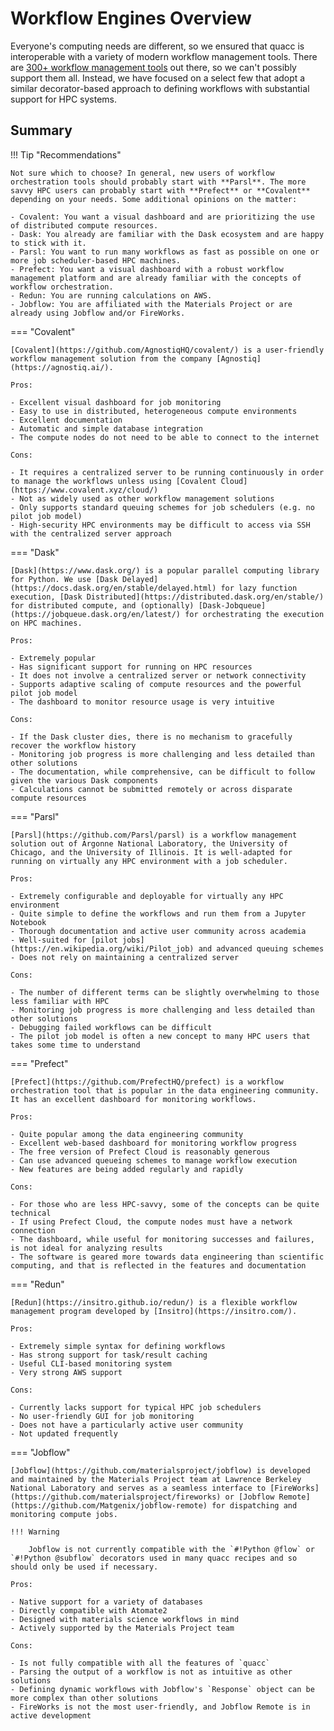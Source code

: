 # Workflow Engines Overview

Everyone's computing needs are different, so we ensured that quacc is interoperable with a variety of modern workflow management tools. There are [300+ workflow management tools](https://workflows.community/systems) out there, so we can't possibly support them all. Instead, we have focused on a select few that adopt a similar decorator-based approach to defining workflows with substantial support for HPC systems.

## Summary

!!! Tip "Recommendations"

    Not sure which to choose? In general, new users of workflow orchestration tools should probably start with **Parsl**. The more savvy HPC users can probably start with **Prefect** or **Covalent** depending on your needs. Some additional opinions on the matter:

    - Covalent: You want a visual dashboard and are prioritizing the use of distributed compute resources.
    - Dask: You already are familiar with the Dask ecosystem and are happy to stick with it.
    - Parsl: You want to run many workflows as fast as possible on one or more job scheduler-based HPC machines.
    - Prefect: You want a visual dashboard with a robust workflow management platform and are already familiar with the concepts of workflow orchestration.
    - Redun: You are running calculations on AWS.
    - Jobflow: You are affiliated with the Materials Project or are already using Jobflow and/or FireWorks.

=== "Covalent"

    [Covalent](https://github.com/AgnostiqHQ/covalent/) is a user-friendly workflow management solution from the company [Agnostiq](https://agnostiq.ai/).

    Pros:

    - Excellent visual dashboard for job monitoring
    - Easy to use in distributed, heterogeneous compute environments
    - Excellent documentation
    - Automatic and simple database integration
    - The compute nodes do not need to be able to connect to the internet

    Cons:

    - It requires a centralized server to be running continuously in order to manage the workflows unless using [Covalent Cloud](https://www.covalent.xyz/cloud/)
    - Not as widely used as other workflow management solutions
    - Only supports standard queuing schemes for job schedulers (e.g. no pilot job model)
    - High-security HPC environments may be difficult to access via SSH with the centralized server approach

=== "Dask"

    [Dask](https://www.dask.org/) is a popular parallel computing library for Python. We use [Dask Delayed](https://docs.dask.org/en/stable/delayed.html) for lazy function execution, [Dask Distributed](https://distributed.dask.org/en/stable/) for distributed compute, and (optionally) [Dask-Jobqueue](https://jobqueue.dask.org/en/latest/) for orchestrating the execution on HPC machines.

    Pros:

    - Extremely popular
    - Has significant support for running on HPC resources
    - It does not involve a centralized server or network connectivity
    - Supports adaptive scaling of compute resources and the powerful pilot job model
    - The dashboard to monitor resource usage is very intuitive

    Cons:

    - If the Dask cluster dies, there is no mechanism to gracefully recover the workflow history
    - Monitoring job progress is more challenging and less detailed than other solutions
    - The documentation, while comprehensive, can be difficult to follow given the various Dask components
    - Calculations cannot be submitted remotely or across disparate compute resources

=== "Parsl"

    [Parsl](https://github.com/Parsl/parsl) is a workflow management solution out of Argonne National Laboratory, the University of Chicago, and the University of Illinois. It is well-adapted for running on virtually any HPC environment with a job scheduler.

    Pros:

    - Extremely configurable and deployable for virtually any HPC environment
    - Quite simple to define the workflows and run them from a Jupyter Notebook
    - Thorough documentation and active user community across academia
    - Well-suited for [pilot jobs](https://en.wikipedia.org/wiki/Pilot_job) and advanced queuing schemes
    - Does not rely on maintaining a centralized server

    Cons:

    - The number of different terms can be slightly overwhelming to those less familiar with HPC
    - Monitoring job progress is more challenging and less detailed than other solutions
    - Debugging failed workflows can be difficult
    - The pilot job model is often a new concept to many HPC users that takes some time to understand

=== "Prefect"

    [Prefect](https://github.com/PrefectHQ/prefect) is a workflow orchestration tool that is popular in the data engineering community. It has an excellent dashboard for monitoring workflows.

    Pros:

    - Quite popular among the data engineering community
    - Excellent web-based dashboard for monitoring workflow progress
    - The free version of Prefect Cloud is reasonably generous
    - Can use advanced queueing schemes to manage workflow execution
    - New features are being added regularly and rapidly

    Cons:

    - For those who are less HPC-savvy, some of the concepts can be quite technical
    - If using Prefect Cloud, the compute nodes must have a network connection
    - The dashboard, while useful for monitoring successes and failures, is not ideal for analyzing results
    - The software is geared more towards data engineering than scientific computing, and that is reflected in the features and documentation

=== "Redun"

    [Redun](https://insitro.github.io/redun/) is a flexible workflow management program developed by [Insitro](https://insitro.com/).

    Pros:

    - Extremely simple syntax for defining workflows
    - Has strong support for task/result caching
    - Useful CLI-based monitoring system
    - Very strong AWS support

    Cons:

    - Currently lacks support for typical HPC job schedulers
    - No user-friendly GUI for job monitoring
    - Does not have a particularly active user community
    - Not updated frequently

=== "Jobflow"

    [Jobflow](https://github.com/materialsproject/jobflow) is developed and maintained by the Materials Project team at Lawrence Berkeley National Laboratory and serves as a seamless interface to [FireWorks](https://github.com/materialsproject/fireworks) or [Jobflow Remote](https://github.com/Matgenix/jobflow-remote) for dispatching and monitoring compute jobs.

    !!! Warning

        Jobflow is not currently compatible with the `#!Python @flow` or `#!Python @subflow` decorators used in many quacc recipes and so should only be used if necessary.

    Pros:

    - Native support for a variety of databases
    - Directly compatible with Atomate2
    - Designed with materials science workflows in mind
    - Actively supported by the Materials Project team

    Cons:

    - Is not fully compatible with all the features of `quacc`
    - Parsing the output of a workflow is not as intuitive as other solutions
    - Defining dynamic workflows with Jobflow's `Response` object can be more complex than other solutions
    - FireWorks is not the most user-friendly, and Jobflow Remote is in active development
